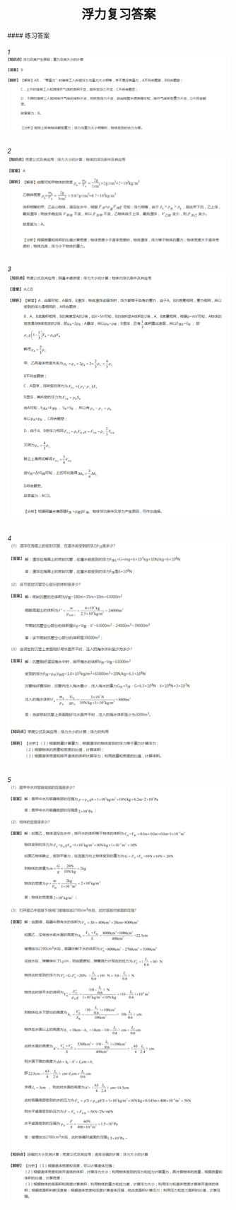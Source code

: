 <center><h1>浮力复习答案</h1></center>
#### 练习答案

###### 1 !["课后练习1_解析_1"](.\homework\answers\1_1.png)
###### 2 !["课后练习1_解析_2"](.\homework\answers\1_2.png)
###### 3 !["课后练习2_解析"](.\homework\answers\2.png)
###### 4 !["课后练习3_解析_1"](.\homework\answers\3_1.png)
###### 5 !["课后练习3_解析_2"](.\homework\answers\3_2.png)